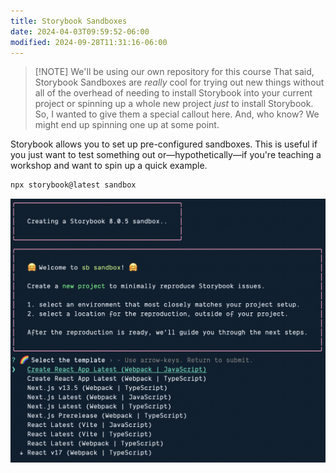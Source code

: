 ```yaml
---
title: Storybook Sandboxes
date: 2024-04-03T09:59:52-06:00
modified: 2024-09-28T11:31:16-06:00
---
```


> [!NOTE] We'll be using our own repository for this course
> That said, Storybook Sandboxes are _really_ cool for trying out new things without all of the overhead of needing to install Storybook into your current project or spinning up a whole new project _just_ to install Storybook. So, I wanted to give them a special callout here. And, who know? We might end up spinning one up at some point.

Storybook allows you to set up pre-configured sandboxes. This is useful if you just want to test something out or—hypothetically—if you're teaching a workshop and want to spin up a quick example.

```ts
npx storybook@latest sandbox
```

![Creating a Storybook sandbox from the CLI](assets/storybook-sandboxes-cli.png)
